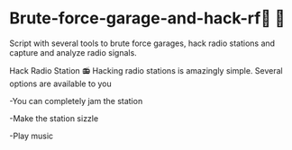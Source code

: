 # Brute-force-garage-and-hack-rf🏡 📡
Script with several tools to brute force garages, hack radio stations and capture and analyze radio signals.


Hack Radio Station 📻
Hacking radio stations is amazingly simple. Several options are available to you

 -You can completely jam the station 

 -Make the station sizzle 

 -Play music
